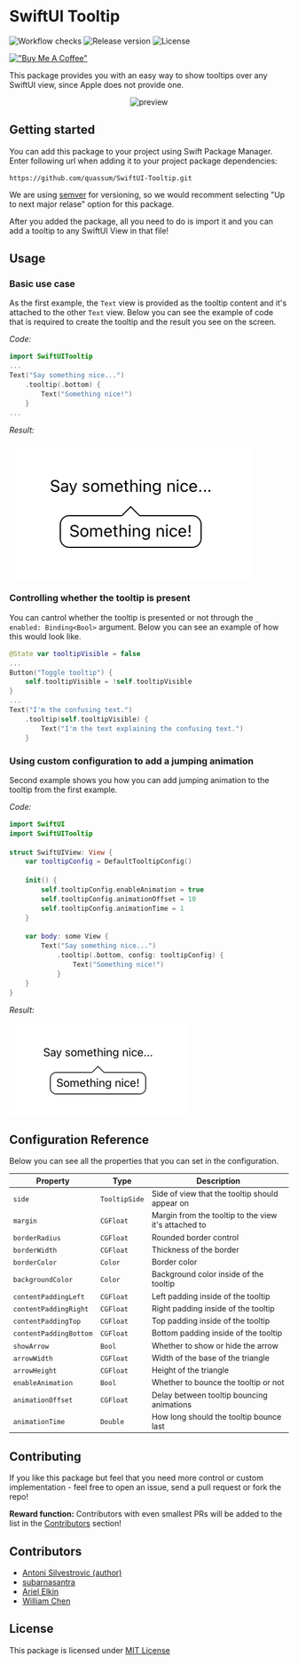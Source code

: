 # SwiftUI Tooltip

![Workflow checks](https://img.shields.io/github/checks-status/quassum/SwiftUI-Tooltip/main)
![Release version](https://img.shields.io/github/v/release/quassum/SwiftUI-Tooltip)
![License](https://img.shields.io/github/license/quassum/SwiftUI-Tooltip)

[!["Buy Me A Coffee"](https://www.buymeacoffee.com/assets/img/custom_images/orange_img.png)](https://www.buymeacoffee.com/bring.shrubbery)

This package provides you with an easy way to show tooltips over any SwiftUI view, since Apple does not provide one.

<p align="center">
  <img src="https://user-images.githubusercontent.com/29360707/146054113-e5e2f599-4427-4e75-b2be-eeb2e80f0958.png" alt="preview" width="500px" />    
</p>

## Getting started

You can add this package to your project using Swift Package Manager. Enter following url when adding it to your project package dependencies:

```
https://github.com/quassum/SwiftUI-Tooltip.git
```

We are using [semver](https://semver.org) for versioning, so we would recomment selecting "Up to next major relase" option for this package.

After you added the package, all you need to do is import it and you can add a tooltip to any SwiftUI View in that file!

## Usage

### Basic use case

As the first example, the `Text` view is provided as the tooltip content and it's attached to the other `Text` view.
Below you can see the example of code that is required to create the tooltip and the result you see on the screen.

*Code:*

```swift
import SwiftUITooltip
...
Text("Say something nice...")
    .tooltip(.bottom) {
        Text("Something nice!")
    }
...
```

*Result:*

![example 1](images/example_1.jpg)

### Controlling whether the tooltip is present

You can cantrol whether the tooltip is presented or not through the `_ enabled: Binding<Bool>` argument. Below you can see an example of how this would look like.

```swift
@State var tooltipVisible = false
...
Button("Toggle tooltip") {
    self.tooltipVisible = !self.tooltipVisible
}
...
Text("I'm the confusing text.")
    .tooltip(self.tooltipVisible) {
        Text("I'm the text explaining the confusing text.")
    }
```

### Using custom configuration to add a jumping animation

Second example shows you how you can add jumping animation to the tooltip from the first example.

*Code:*

```swift
import SwiftUI
import SwiftUITooltip

struct SwiftUIView: View {
    var tooltipConfig = DefaultTooltipConfig()
    
    init() {
        self.tooltipConfig.enableAnimation = true
        self.tooltipConfig.animationOffset = 10
        self.tooltipConfig.animationTime = 1
    }
    
    var body: some View {
        Text("Say something nice...")
            .tooltip(.bottom, config: tooltipConfig) {
                Text("Something nice!")
            }
    }
}
```

*Result:*

![example 2](images/example_2.gif)

## Configuration Reference

Below you can see all the properties that you can set in the configuration.

| Property               | Type          | Description                                          |
| ---------------------- | ------------- | ---------------------------------------------------- |
| `side`                 | `TooltipSide` | Side of view that the tooltip should appear on       |
| `margin`               | `CGFloat`     | Margin from the tooltip to the view it's attached to |
| `borderRadius`         | `CGFloat`     | Rounded border control                               |
| `borderWidth`          | `CGFloat`     | Thickness of the border                              |
| `borderColor`          | `Color`       | Border color                                         |
| `backgroundColor`      | `Color`       | Background color inside of the tooltip               |
| `contentPaddingLeft`   | `CGFloat`     | Left padding inside of the tooltip                   |
| `contentPaddingRight`  | `CGFloat`     | Right padding inside of the tooltip                  |
| `contentPaddingTop`    | `CGFloat`     | Top padding inside of the tooltip                    |
| `contentPaddingBottom` | `CGFloat`     | Bottom padding inside of the tooltip                 |
| `showArrow`            | `Bool`        | Whether to show or hide the arrow                    |
| `arrowWidth`           | `CGFloat`     | Width of the base of the triangle                    |
| `arrowHeight`          | `CGFloat`     | Height of the triangle                               |
| `enableAnimation`      | `Bool`        | Whether to bounce the tooltip or not                 |
| `animationOffset`      | `CGFloat`     | Delay between tooltip bouncing animations            |
| `animationTime`        | `Double`      | How long should the tooltip bounce last              |

## Contributing

If you like this package but feel that you need more control or custom implementation - feel free to open an issue, send a pull request or fork the repo!

**Reward function:** Contributors with even smallest PRs will be added to the list in the [Contributors](https://github.com/quassum/SwiftUI-Tooltip#contributors) section!

## Contributors

- [Antoni Silvestrovic (author)](https://github.com/bring-shrubbery)
- [subarnasantra](https://github.com/subarnasantra)
- [Ariel Elkin](https://github.com/arielelkin)
- [William Chen](https://github.com/chenium)

## License

This package is licensed under [MIT License](LICENSE)
